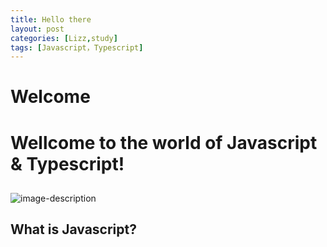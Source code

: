 ```yaml
---
title: Hello there
layout: post
categories: [Lizz,study]
tags: [Javascript，Typescript]
---
```


# Welcome

# Wellcome to the world of Javascript & Typescript!
##
![image-description](https://lh3.googleusercontent.com/pw/AJFCJaVBCGfQpmkQPjGhto4RDt4-he4vXwgeuAUYfiMvejyl1fchOSmrzBVOdus2FQSPuSaHusACVo5n2Fpxgrrg4ciduBmt9obeJESY5jFTEzC7OBMncKE=w2400)
## What is Javascript?
